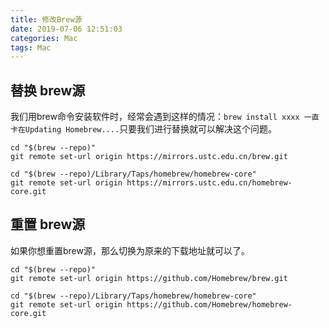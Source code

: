 ```yaml
---
title: 修改Brew源
date: 2019-07-06 12:51:03
categories: Mac
tags: Mac
---
```


## 替换  brew源

我们用brew命令安装软件时，经常会遇到这样的情况：`brew install xxxx 一直卡在Updating Homebrew....`只要我们进行替换就可以解决这个问题。

``` shell
cd "$(brew --repo)"
git remote set-url origin https://mirrors.ustc.edu.cn/brew.git

cd "$(brew --repo)/Library/Taps/homebrew/homebrew-core"
git remote set-url origin https://mirrors.ustc.edu.cn/homebrew-core.git 
```

## 重置  brew源
如果你想重置brew源，那么切换为原来的下载地址就可以了。

``` shell
cd "$(brew --repo)"
git remote set-url origin https://github.com/Homebrew/brew.git

cd "$(brew --repo)/Library/Taps/homebrew/homebrew-core"
git remote set-url origin https://github.com/Homebrew/homebrew-core.git
```


